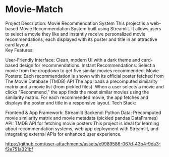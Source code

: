 # Movie-Match
Project Description: Movie Recommendation System  This project is a web-based Movie Recommendation System built using Streamlit. It allows users to select a movie they like and instantly receive personalized movie recommendations, each displayed with its poster and title in an attractive card layout.  
Key Features:

User-Friendly Interface: Clean, modern UI with a dark theme and card-based design for recommendations.
Instant Recommendations: Select a movie from the dropdown to get five similar movies recommended.
Movie Posters: Each recommendation is shown with its official poster fetched from The Movie Database (TMDB) API
The app loads a precomputed similarity matrix and a movie list (from pickled files).
When a user selects a movie and clicks "Recommend," the app finds the most similar movies using the similarity matrix.
For each recommended movie, the app fetches and displays the poster and title in a responsive layout.
Tech Stack:

Frontend & App Framework: Streamlit
Backend: Python
Data: Precomputed movie similarity matrix and movie metadata (pickled pandas DataFrames)
API: TMDB API for fetching movie posters
This project is ideal for learning about recommendation systems, web app deployment with Streamlit, and integrating external APIs for enhanced user experience.



https://github.com/user-attachments/assets/e9989586-067d-43b4-9da3-f2e751a321bf

